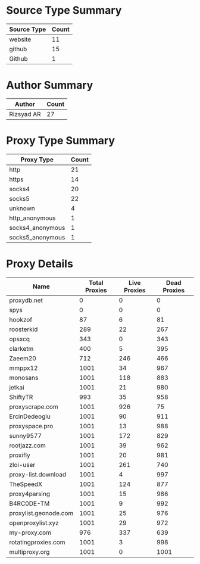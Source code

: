 # Source Type Summary

| Source Type | Count |
|-------------|-------|
| website | 11 |
| github | 15 |
| Github | 1 |


# Author Summary

| Author | Count |
|--------|-------|
| Rizsyad AR | 27 |


# Proxy Type Summary

| Proxy Type | Count |
|------------|-------|
| http | 21 |
| https | 14 |
| socks4 | 20 |
| socks5 | 22 |
| unknown | 4 |
| http_anonymous | 1 |
| socks4_anonymous | 1 |
| socks5_anonymous | 1 |


# Proxy Details

| Name | Total Proxies | Live Proxies | Dead Proxies |
|------|---------------|--------------|---------------|
| proxydb.net | 0 | 0 | 0 |
| spys | 0 | 0 | 0 |
| hookzof | 87 | 6 | 81 |
| roosterkid | 289 | 22 | 267 |
| opsxcq | 343 | 0 | 343 |
| clarketm | 400 | 5 | 395 |
| Zaeem20 | 712 | 246 | 466 |
| mmppx12 | 1001 | 34 | 967 |
| monosans | 1001 | 118 | 883 |
| jetkai | 1001 | 21 | 980 |
| ShiftyTR | 993 | 35 | 958 |
| proxyscrape.com | 1001 | 926 | 75 |
| ErcinDedeoglu | 1001 | 90 | 911 |
| proxyspace.pro | 1001 | 13 | 988 |
| sunny9577 | 1001 | 172 | 829 |
| rootjazz.com | 1001 | 39 | 962 |
| proxifly | 1001 | 20 | 981 |
| zloi-user | 1001 | 261 | 740 |
| proxy-list.download | 1001 | 4 | 997 |
| TheSpeedX | 1001 | 124 | 877 |
| proxy4parsing | 1001 | 15 | 986 |
| B4RC0DE-TM | 1001 | 9 | 992 |
| proxylist.geonode.com | 1001 | 25 | 976 |
| openproxylist.xyz | 1001 | 29 | 972 |
| my-proxy.com | 976 | 337 | 639 |
| rotatingproxies.com | 1001 | 3 | 998 |
| multiproxy.org | 1001 | 0 | 1001 |
